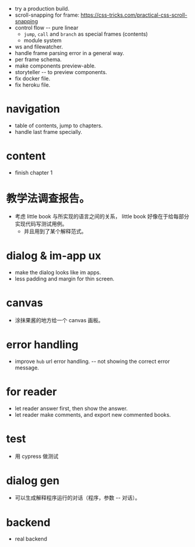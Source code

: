 - try a production build.
- scroll-snapping for frame: https://css-tricks.com/practical-css-scroll-snapping
- control flow -- pure linear
  - `jump`, `call` and `branch` as special frames (contents)
  - module system
- ws and filewatcher.
- handle frame parsing error in a general way.
- per frame schema.
- make components preview-able.
- storyteller -- to preview components.
- fix docker file.
- fix heroku file.
# navigation
- table of contents, jump to chapters.
- handle last frame specially.
# content
- finish chapter 1
# 教学法调查报告。
- 考虑 little book 与所实现的语言之间的关系，
  little book 好像在于给每部分实现代码写测试用例。
  - 并且用到了某个解释范式。
# dialog & im-app ux
- make the dialog looks like im apps.
- less padding and margin for thin screen.
# canvas
- 涂抹果酱的地方给一个 canvas 画板。
# error handling
- improve `hub` url error handling. -- not showing the correct error message.
# for reader
- let reader answer first, then show the answer.
- let reader make comments, and export new commented books.
# test
- 用 cypress 做测试
# dialog gen
- 可以生成解释程序运行的对话（程序，参数 -- 对话）。
# backend
- real backend
